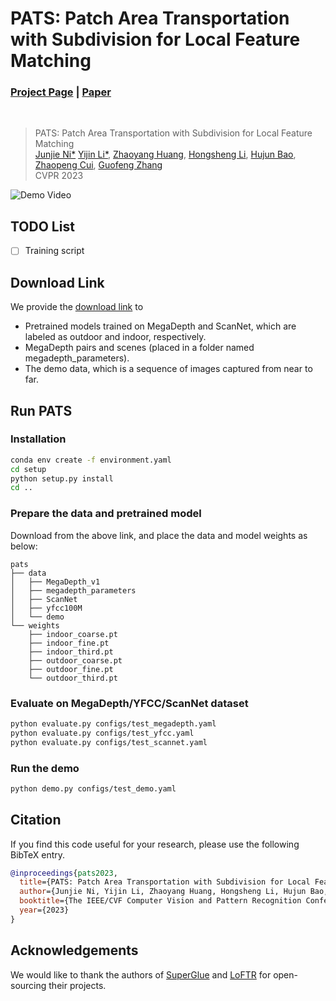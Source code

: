 # PATS: Patch Area Transportation with Subdivision for Local Feature Matching
### [Project Page](https://zju3dv.github.io/pats/) | [Paper](https://arxiv.org/pdf/2303.07700.pdf)
<br/>

> PATS: Patch Area Transportation with Subdivision for Local Feature Matching  
> [Junjie Ni*](https://github.com/xuanlanxingkongxia) [Yijin Li*](https://eugenelyj.github.io/), [Zhaoyang Huang](https://drinkingcoder.github.io), [Hongsheng Li](https://www.ee.cuhk.edu.hk/~hsli), [Hujun Bao](http://www.cad.zju.edu.cn/home/bao), [Zhaopeng Cui](https://zhpcui.github.io), [Guofeng Zhang](http://www.cad.zju.edu.cn/home/gfzhang)  
> CVPR 2023

![Demo Video](https://raw.githubusercontent.com/eugenelyj/open_access_assets/master/pats/201.gif)


## TODO List
- [ ] Training script


## Download Link

We provide the [download link](https://drive.google.com/drive/folders/1SEz5oXVH1MQ2Q9lzLmz_6qQUoe6TAJL_?usp=sharing) to
  - Pretrained models trained on MegaDepth and ScanNet, which are labeled as outdoor and indoor, respectively.
  - MegaDepth pairs and scenes (placed in a folder named megadepth_parameters).
  - The demo data, which is a sequence of images captured from near to far.


## Run PATS

### Installation
```bash
conda env create -f environment.yaml
cd setup
python setup.py install
cd ..
```


### Prepare the data and pretrained model
Download from the above link, and place the data and model weights as below: 


```
pats
├── data
│   ├── MegaDepth_v1
│   ├── megadepth_parameters 
│   ├── ScanNet
│   ├── yfcc100M
│   └── demo
└── weights
    ├── indoor_coarse.pt
    ├── indoor_fine.pt
    ├── indoor_third.pt
    ├── outdoor_coarse.pt
    ├── outdoor_fine.pt
    └── outdoor_third.pt
```

### Evaluate on MegaDepth/YFCC/ScanNet dataset

```bash
python evaluate.py configs/test_megadepth.yaml
python evaluate.py configs/test_yfcc.yaml
python evaluate.py configs/test_scannet.yaml
```

### Run the demo

```bash
python demo.py configs/test_demo.yaml
```


## Citation

If you find this code useful for your research, please use the following BibTeX entry.

```bibtex
@inproceedings{pats2023,
  title={PATS: Patch Area Transportation with Subdivision for Local Feature Matching},
  author={Junjie Ni, Yijin Li, Zhaoyang Huang, Hongsheng Li, Hujun Bao, Zhaopeng Cui, Guofeng Zhang},
  booktitle={The IEEE/CVF Computer Vision and Pattern Recognition Conference (CVPR)},
  year={2023}
}
```


## Acknowledgements

We would like to thank the authors of [SuperGlue](https://github.com/magicleap/SuperGluePretrainedNetwork) and [LoFTR](https://github.com/zju3dv/LoFTR) for open-sourcing their projects.
